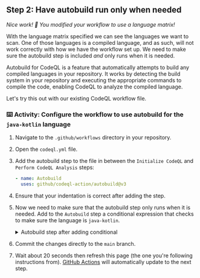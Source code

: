 ## Step 2: Have autobuild run only when needed

_Nice work! :tada: You modified your workflow to use a language matrix!_

With the language matrix specified we can see the languages we want to scan. One of those languages is a compiled language, and as such, will not work correctly with how we have the workflow set up. We need to make sure the autobuild step is included _and_ only runs when it is needed.

Autobuild for CodeQL is a feature that automatically attempts to build any compiled languages in your repository. It works by detecting the build system in your repository and executing the appropriate commands to compile the code, enabling CodeQL to analyze the compiled language.

Let's try this out with our existing CodeQL workflow file.

### :keyboard: Activity: Configure the workflow to use autobuild for the `java-kotlin` language

1. Navigate to the `.github/workflows` directory in your repository.
1. Open the `codeql.yml` file.
1. Add the autobuild step to the file in between the `Initialize CodeQL` and `Perform CodeQL Analysis` steps:
    ```yaml
    - name: Autobuild
      uses: github/codeql-action/autobuild@v3
    ```
1. Ensure that your indentation is correct after adding the step.
1. Now we need to make sure that the autobuild step only runs when it is needed. Add to the `Autobuild` step a conditional expression that checks to make sure the language is `java-kotlin`.

    <details>
      <summary>Autobuild step after adding conditional</summary>

    ```yaml
        - if: ${{ contains(matrix.language, 'java-kotlin') }}
          name: Autobuild
          uses: github/codeql-action/autobuild@v3
    ```

    </details>
    
1. Commit the changes directly to the `main` branch.
1. Wait about 20 seconds then refresh this page (the one you're following instructions from). [GitHub Actions](https://docs.github.com/en/actions) will automatically update to the next step.
